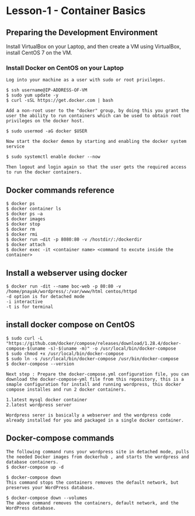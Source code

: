 # Lesson-1 - Container Basics

## Preparing the Development Environment

Install VirtualBox on your Laptop, and then create a VM using VirtualBox, install CentOS 7 on the VM.

### Install Docker on CentOS on your Laptop

```
Log into your machine as a user with sudo or root privileges.

$ ssh username@IP-ADDRESS-OF-VM 
$ sudo yum update -y
$ curl -sSL https://get.docker.com | bash

Add a non-root user to the "docker" group, by doing this you grant the user the ability to run containers which can be used to obtain root privileges on the docker host.

$ sudo usermod -aG docker $USER

Now start the docker demon by starting and enabling the docker system service

$ sudo systemctl enable docker --now

Then logout and login again so that the user gets the required access to run the docker containers.

```
## Docker commands reference
```
$ docker ps
$ docker container ls
$ docker ps –a
$ docker images
$ docker stop
$ docker rm
$ docker rmi
$ docker run –dit -p 8080:80 -v /hostdir/:/dockerdir
$ docker attach
$ docker exec -it <container name> <command to excute inside the container> 
```

## Install a webserver using docker
```
$ docker run -dit --name boc-web -p 80:80 -v /home/pnayak/wordpress/:/var/www/html centos/httpd
-d option is for detached mode
-i interactive
-t is for terminal

```
## install docker compose on CentOS
```
$ sudo curl -L "https://github.com/docker/compose/releases/download/1.28.4/docker-compose-$(uname -s)-$(uname -m)" -o /usr/local/bin/docker-compose
$ sudo chmod +x /usr/local/bin/docker-compose
$ sudo ln -s /usr/local/bin/docker-compose /usr/bin/docker-compose
$ docker-compose --version

Next step : Prepare the docker-compose.yml configuration file, you can download the docker-compose-yml file from this repository, this is a smaple configuration for install and running wordpress, this docker compose installes and run 2 docker containers.

1.latest mysql docker container 
2.latest wordpress server 

Wordpress serer is basically a webserver and the wordpress code already installed for you and packaged in a single docker container.
```
## Docker-compose commands

```
The following command runs your wordpress site in detached mode, pulls the needed Docker images from dockerhub , and starts the wordpress and database containers.
$ docker-compose up -d

$ docker-compose down
This command stops the containers removes the default network, but preserves your WordPress database.

$ docker-compose down --volumes 
The above command removes the containers, default network, and the WordPress database.
```

